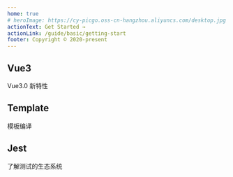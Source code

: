 ```yaml
---
home: true
# heroImage: https://cy-picgo.oss-cn-hangzhou.aliyuncs.com/desktop.jpg
actionText: Get Started →
actionLink: /guide/basic/getting-start
footer: Copyright © 2020-present
---
```


<div class="features">
  <div class="feature">
    <h2>Vue3</h2>
    <p>Vue3.0 新特性</p>
  </div>
  <div class="feature">
    <h2>Template</h2>
    <p>模板编译</p>
  </div>
  <div class="feature">
    <h2>Jest</h2>
    <p>了解测试的生态系统</p>
  </div>
</div>
